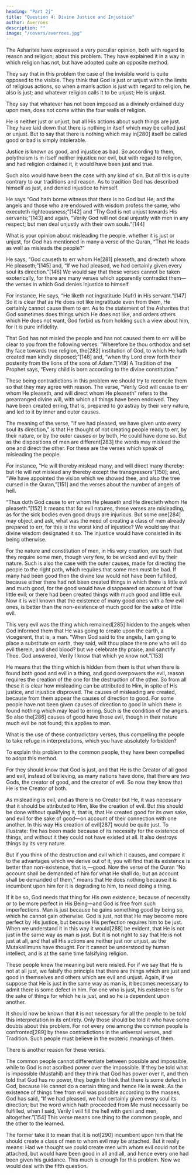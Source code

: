 ```yaml
---
heading: "Part 2j"
title: "Question 4: Divine Justice and Injustice"
author: Averroes
description: ""
image: "/covers/averroes.jpg"
---
```



The Asharites have expressed a very peculiar opinion, both with regard to reason and religion; about this problem. They have explained it in a way in which religion has not, but have adopted quite an opposite method. 

They say that in this problem the case of the invisible world is quite opposed to the visible. They think that God is just or unjust within the limits of religious actions, so when a man’s action is just with regard to religion, he also is just; and whatever religion calls it to be unjust; He is unjust. 

They say that whatever has not been imposed as a divinely ordained duty upon men, does not come within the four walls of religion. 

He is neither just or unjust, but all His actions about such things are just. They have laid down that there is nothing in itself which may be called just or unjust. But to say that there is nothing which may in[280] itself be called good or bad is simply intolerable. 

Justice is known as good, and injustice as bad. So according to them, polytheism is in itself neither injustice nor evil, but with regard to religion, and had religion ordained it, it would have been just and true. 

Such also would have been the case with any kind of sin. But all this is quite contrary to our traditions and reason. As to tradition God has described himself as just, and denied injustice to himself. 

He says “God hath borne witness that there is no God but He; and the angels and those who are endowed with wisdom profess the same, who executeth righteousness;”[142] and “Thy God is not unjust towards His servants;”[143] and again, “Verily God will not deal unjustly with men in any respect; but men deal unjustly with their own souls.”[144] 

What is your opinion about misleading the people, whether it is just or unjust, for God has mentioned in many a verse of the Quran, “That He leads as well as misleads the people?” 

He says, “God causeth to err whom He[281] pleaseth, and directeth whom He pleaseth;”[145] and, “If we had pleased, we had certainly given every soul its direction.”[146] We would say that these verses cannot be taken exoterically, for there are many verses which apparently contradict them—the verses in which God denies injustice to himself. 

For instance, He says, “He liketh not ingratitude (Kufr) in His servant.”[147] So it is clear that as He does not like ingratitude even from them, He certainly cannot cause them to err. As to the statement of the Asharites that God sometimes does things which He does not like, and orders others which He does not want, God forbid us from holding such a view about him, for it is pure infidelity. 

That God has not misled the people and has not caused them to err will be clear to you from the following verses: “Wherefore be thou orthodox and set thy face towards true religion, the[282] institution of God, to which He hath created man kindly disposed;”[148] and, “when thy Lord drew forth their posterity from the lions of the sons of Adam.”[149] A Tradition of the Prophet says, “Every child is born according to the divine constitution.”

These being contradictions in this problem we should try to reconcile them so that they may agree with reason. The verse, “Verily God will cause to err whom He pleaseth, and will direct whom He pleaseth” refers to the prearranged divine will, with which all things have been endowed. They have been created erring, that is, prepared to go astray by their very nature, and led to it by inner and outer causes.

The meaning of the verse, “If we had pleased, we have given unto every soul its direction,” is that He thought of not creating people ready to err, by their nature, or by the outer causes or by both, He could have done so. But as the dispositions of men are different[283] the words may mislead the one and direct the other. For these are the verses which speak of misleading the people.

For instance, “He will thereby mislead many, and will direct many thereby: but He will not mislead any thereby except the transgressors”[150]; and, “We have appointed the vision which we showed thee, and also the tree cursed in the Quran,”[151] and the verses about the number of angels of hell. 

“Thus doth God cause to err whom He pleaseth and He directeth whom He pleaseth.”[152] It means that for evil natures, these verses are misleading, as for the sick bodies even good drugs are injurious. But some one[284] may object and ask, what was the need of creating a class of men already prepared to err, for this is the worst kind of injustice? We would say that divine wisdom designated it so. The injustice would have consisted in its being otherwise. 

For the nature and constitution of men, in His very creation, are such that they require some men, though very few, to be wicked and evil by their nature. Such is also the case with the outer causes, made for directing the people to the right path, which requires that some men must be bad. If many had been good then the divine law would not have been fulfilled, because either there had not been created things in which there is little evil and much good, for the good would have disappeared on account of that little evil; or there had been created things with much good and little evil. Now it is well known that the existence of many good ones with a few evil ones, is better than the non-existence of much good for the sake of little evil. 

This very evil was the thing which remained[285] hidden to the angels when God informed them that He was going to create upon the earth, a vicegerent, that is, a man. “When God said to the angels, I am going to place a substitute on earth, they said, wilt thou place there one who will do evil therein, and shed blood? but we celebrate thy praise, and sanctify Thee. God answered, Verily I know that which ye know not.”[153] 

He means that the thing which is hidden from them is that when there is found both good and evil in a thing, and good overpowers the evil, reason requires the creation of the one for the destruction of the other. So from all these it is clear how misleading can be attributed to Him, in spite of His justice, and injustice disproved. The causes of misleading are created, because from them appear the causes of direction to good. For some people have not been given causes of direction to good in which there is found nothing which may lead to erring. Such is the condition of the angels. So also the[286] causes of good have those evil, though in their nature much evil be not found; this applies to man. 

What is the use of these contradictory verses, thus compelling the people to take refuge in interpretations, which you have absolutely forbidden? 

To explain this problem to the common people, they have been compelled to adopt this method. 

For they should know that God is just, and that He is the Creator of all good and evil, instead of believing, as many nations have done, that there are two Gods, the creator of good, and the creator of evil. So now they know that He is the Creator of both. 

As misleading is evil, and as there is no Creator but He, it was necessary that it should be attributed to Him, like the creation of evil. But this should be done without qualifying it, that is, that He created good for its own sake, and evil for the sake of good—on account of their connection with one another. In this way His creation of evil[287] would be quite just. To illustrate: fire has been made because of its necessity for the existence of things, and without it they could not have existed at all. It also destroys things by its very nature. 

But if you think of the destruction and evil which it causes, and compare it to the advantages which we derive out of it, you will find that its existence is better than non-existence, that is,—good. Now the verse of the Quran “No account shall be demanded of him for what He shall do; but an account shall be demanded of them,” means that He does nothing because it is incumbent upon him for it is degrading to him, to need doing a thing. 

If it be so, God needs that thing for His own existence, because of necessity or to be more perfect in His Being—and God is free from such imperfections. Man is just because he gains something good by being so, which he cannot gain otherwise. God is just, not that He may become more perfect by His justice, but because His perfection requires him to be just. When we understand it in this way it would[288] be evident, that He is not just in the same way as man is just. But it is not right to say that He is not just at all, and that all His actions are neither just nor unjust, as the Mutakallimuns have thought. For it cannot be understood by human intellect, and is at the same time falsifying religion. 

These people knew the meaning but were misled. For if we say that He is not at all just, we falsify the principle that there are things which are just and good in themselves and others which are evil and unjust. Again, if we suppose that He is just in the same way as man is, it becomes necessary to admit there is some defect in him. For one who is just, his existence is for the sake of things for which he is just, and so he is dependent upon another.

It should now be known that it is not necessary for all the people to be told this interpretation in its entirety. Only those should be told it who have some doubts about this problem. For not every one among the common people is confronted[289] by these contradictions in the universal verses, and Tradition. Such people must believe in the exoteric meanings of them.

There is another reason for these verses. 

The common people cannot differentiate between possible and impossible, while to God is not ascribed power over the impossible. If they be told what is impossible (Mustahil) and they think that God has power over it, and then told that God has no power, they begin to think that there is some defect in God, because He cannot do a certain thing and hence He is weak. As the existence of things free from evil was possible according to the masses, God has said, “If we had pleased, we had certainly given every soul its direction; but the word which hath proceeded from Me must necessarily be fulfilled, when I said, Verily I will fill the hell with genii and men, altogether.”[154] This verse means one thing to the common people, and the other to the learned. 

The former take it to mean that it is not[290] incumbent upon him that He should create a class of men to whom evil may be attached. But it really means: Had we thought we could create men with whom evil could not be attached, but would have been good in all and all, and hence every one had been given his guidance. This much is enough for this problem. Now we would deal with the fifth question.

